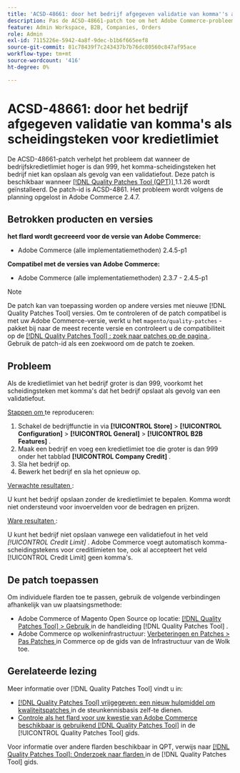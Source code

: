 ```yaml
---
title: 'ACSD-48661: door het bedrijf afgegeven validatie van komma''s als scheidingsteken voor kredietlimiet'
description: Pas de ACSD-48661-patch toe om het Adobe Commerce-probleem op te lossen, waarbij het komma-scheidingsteken het opslaan van het bedrijf verhindert vanwege een validatiefout wanneer de limiet van het bedrijfskrediet hoger is dan 999.
feature: Admin Workspace, B2B, Companies, Orders
role: Admin
exl-id: 7115226e-5942-4a8f-9dec-b1b6f665eef8
source-git-commit: 81c78439f7c243437b7b76dc80560c847af95ace
workflow-type: tm+mt
source-wordcount: '416'
ht-degree: 0%

---
```


# ACSD-48661: door het bedrijf afgegeven validatie van komma&#39;s als scheidingsteken voor kredietlimiet

De ACSD-48661-patch verhelpt het probleem dat wanneer de bedrijfskredietlimiet hoger is dan 999, het komma-scheidingsteken het bedrijf niet kan opslaan als gevolg van een validatiefout. Deze patch is beschikbaar wanneer [[!DNL Quality Patches Tool (QPT)] ](https://experienceleague.adobe.com/en/docs/commerce-knowledge-base/kb/announcements/commerce-announcements/magento-quality-patches-released-new-tool-to-self-serve-quality-patches) 1.1.26 wordt geïnstalleerd. De patch-id is ACSD-4861. Het probleem wordt volgens de planning opgelost in Adobe Commerce 2.4.7.

## Betrokken producten en versies

**het flard wordt gecreeerd voor de versie van Adobe Commerce:**

* Adobe Commerce (alle implementatiemethoden) 2.4.5-p1

**Compatibel met de versies van Adobe Commerce:**

* Adobe Commerce (alle implementatiemethoden) 2.3.7 - 2.4.5-p1

>[!NOTE]
>
>De patch kan van toepassing worden op andere versies met nieuwe [!DNL Quality Patches Tool] versies. Om te controleren of de patch compatibel is met uw Adobe Commerce-versie, werkt u het `magento/quality-patches` -pakket bij naar de meest recente versie en controleert u de compatibiliteit op de [[!DNL Quality Patches Tool] : zoek naar patches op de pagina ](https://experienceleague.adobe.com/tools/commerce-quality-patches/index.html) . Gebruik de patch-id als een zoekwoord om de patch te zoeken.

## Probleem

Als de kredietlimiet van het bedrijf groter is dan 999, voorkomt het scheidingsteken met komma&#39;s dat het bedrijf opslaat als gevolg van een validatiefout.

<u> Stappen om </u> te reproduceren:

1. Schakel de bedrijffunctie in via **[!UICONTROL Store]** > **[!UICONTROL Configuration]** > **[!UICONTROL General]** > **[!UICONTROL B2B Features]** .
1. Maak een bedrijf en voeg een kredietlimiet toe die groter is dan 999 onder het tabblad **[!UICONTROL Company Credit]** .
1. Sla het bedrijf op.
1. Bewerk het bedrijf en sla het opnieuw op.

<u> Verwachte resultaten </u>:

U kunt het bedrijf opslaan zonder de kredietlimiet te bepalen. Komma wordt niet ondersteund voor invoervelden voor de bedragen en prijzen.

<u> Ware resultaten </u>:

U kunt het bedrijf niet opslaan vanwege een validatiefout in het veld *[!UICONTROL Credit Limit]* . Adobe Commerce voegt automatisch komma-scheidingstekens voor creditlimieten toe, ook al accepteert het veld [!UICONTROL Credit Limit] geen komma&#39;s.

## De patch toepassen

Om individuele flarden toe te passen, gebruik de volgende verbindingen afhankelijk van uw plaatsingsmethode:

* Adobe Commerce of Magento Open Source op locatie: [[!DNL Quality Patches Tool]  > Gebruik ](/help/tools/quality-patches-tool/usage.md) in de handleiding [!DNL Quality Patches Tool] .
* Adobe Commerce op wolkeninfrastructuur: [ Verbeteringen en Patches > Pas Patches ](https://experienceleague.adobe.com/docs/commerce-cloud-service/user-guide/develop/upgrade/apply-patches.html) in Commerce op de gids van de Infrastructuur van de Wolk toe.

## Gerelateerde lezing

Meer informatie over [!DNL Quality Patches Tool] vindt u in:

* [[!DNL Quality Patches Tool]  vrijgegeven: een nieuw hulpmiddel om kwaliteitspatches ](https://experienceleague.adobe.com/en/docs/commerce-knowledge-base/kb/announcements/commerce-announcements/magento-quality-patches-released-new-tool-to-self-serve-quality-patches) in de steunkennisbasis zelf-te dienen.
* [ Controle als het flard voor uw kwestie van Adobe Commerce beschikbaar is gebruikend  [!DNL Quality Patches Tool]](/help/tools/quality-patches-tool/patches-available-in-qpt/check-patch-for-magento-issue-with-magento-quality-patches.md) in de [!UICONTROL Quality Patches Tool] gids.


Voor informatie over andere flarden beschikbaar in QPT, verwijs naar [[!DNL Quality Patches Tool]: Onderzoek naar flarden ](https://experienceleague.adobe.com/tools/commerce-quality-patches/index.html) in de [!DNL Quality Patches Tool] gids.

